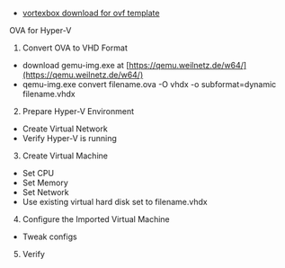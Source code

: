 
- [vortexbox download for ovf template](https://wiki.vortexbox.org/available_images#vortexbox_23_ovf_templates)

OVA for Hyper-V

1. Convert OVA to VHD Format
  - download gemu-img.exe at [https://qemu.weilnetz.de/w64/](https://qemu.weilnetz.de/w64/)
  - qemu-img.exe convert filename.ova -O vhdx -o subformat=dynamic filename.vhdx
2. Prepare Hyper-V Environment
  - Create Virtual Network
  - Verify Hyper-V is running
3. Create Virtual Machine
  - Set CPU
  - Set Memory
  - Set Network
  - Use existing virtual hard disk set to filename.vhdx
4. Configure the Imported Virtual Machine
  - Tweak configs
5. Verify

